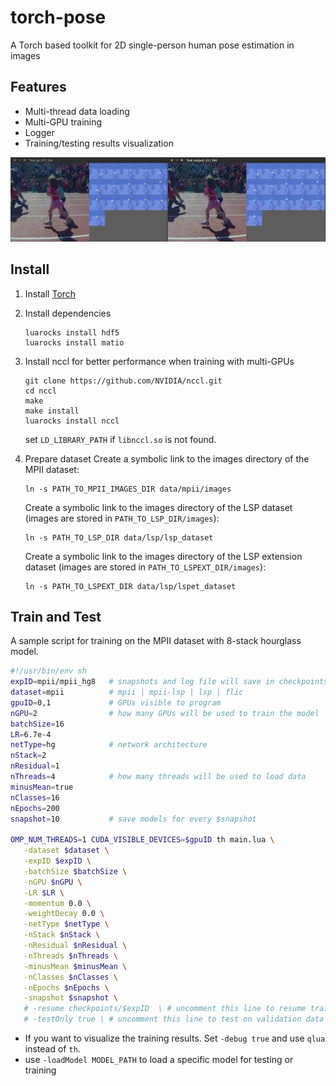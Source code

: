 # torch-pose
A Torch based toolkit for 2D single-person human pose estimation in images

## Features

* Multi-thread data loading
* Multi-GPU training
* Logger
* Training/testing results visualization

![Example](data/example.png)

## Install

1. Install [Torch](http://torch.ch/)

2. Install dependencies
   ```
   luarocks install hdf5
   luarocks install matio
   ```

3. Install nccl for better performance when training with multi-GPUs
   ```
   git clone https://github.com/NVIDIA/nccl.git
   cd nccl
   make 
   make install
   luarocks install nccl
   ```
   set `LD_LIBRARY_PATH` if `libnccl.so` is not found.

4. Prepare dataset
   Create a symbolic link to the images directory of the MPII dataset:
   ```
   ln -s PATH_TO_MPII_IMAGES_DIR data/mpii/images
   ```
   Create a symbolic link to the images directory of the LSP dataset (images are stored in `PATH_TO_LSP_DIR/images`):
   ```
   ln -s PATH_TO_LSP_DIR data/lsp/lsp_dataset
   ```
   Create a symbolic link to the images directory of the LSP extension dataset (images are stored in `PATH_TO_LSPEXT_DIR/images`):
   ```
   ln -s PATH_TO_LSPEXT_DIR data/lsp/lspet_dataset
   ```

## Train and Test

A sample script for training on the MPII dataset with 8-stack hourglass model.

```bash
#!/usr/bin/env sh
expID=mpii/mpii_hg8   # snapshots and log file will save in checkpoints/$expID
dataset=mpii          # mpii | mpii-lsp | lsp | flic
gpuID=0,1             # GPUs visible to program
nGPU=2                # how many GPUs will be used to train the model
batchSize=16          
LR=6.7e-4
netType=hg            # network architecture
nStack=2
nResidual=1
nThreads=4            # how many threads will be used to load data
minusMean=true
nClasses=16
nEpochs=200           
snapshot=10           # save models for every $snapshot

OMP_NUM_THREADS=1 CUDA_VISIBLE_DEVICES=$gpuID th main.lua \
   -dataset $dataset \
   -expID $expID \
   -batchSize $batchSize \
   -nGPU $nGPU \
   -LR $LR \
   -momentum 0.0 \
   -weightDecay 0.0 \
   -netType $netType \
   -nStack $nStack \
   -nResidual $nResidual \
   -nThreads $nThreads \
   -minusMean $minusMean \
   -nClasses $nClasses \
   -nEpochs $nEpochs \
   -snapshot $snapshot \
   # -resume checkpoints/$expID  \ # uncomment this line to resume training
   # -testOnly true \ # uncomment this line to test on validation data
```

* If you want to visualize the training results. Set `-debug true` and use `qlua` instead of `th`.
* use `-loadModel MODEL_PATH` to load a specific model for testing or training

